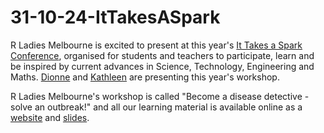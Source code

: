 # 31-10-24-ItTakesASpark

R Ladies Melbourne is excited to present at this year's [It Takes a Spark Conference](https://spark-educonferences.com.au/), organised for students and teachers to participate, learn and be inspired by current advances in Science, Technology, Engineering and Maths. [Dionne](https://github.com/dionnecargy) and [Kathleen](https://github.com/kzeglinski) are presenting this year's workshop.

R Ladies Melbourne's workshop is called "Become a disease detective - solve an outbreak!" and all our learning material is available online as a [website](https://r-ladiesmelbourne.github.io/17-11-23-ItTakesASpark/) and [slides](https://r-ladiesmelbourne.github.io/It-Takes-a-Spark-Slides/#/TitleSlide).
